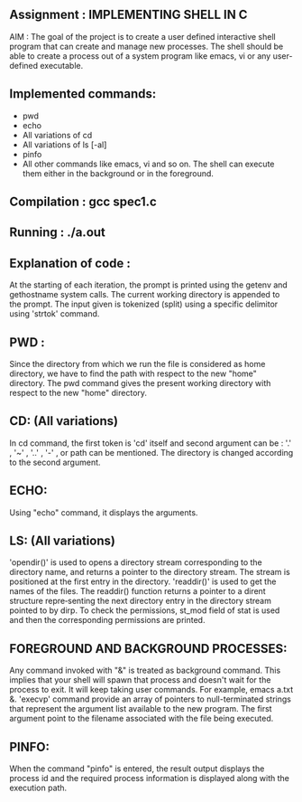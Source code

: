 Assignment : IMPLEMENTING SHELL IN C
------------------------------------

AIM :  The goal of the project is to create a user defined interactive shell program that can
       create and manage new processes. The shell should be able to create a process out of a
       system program like emacs, vi or any user-defined executable.

Implemented commands:
---------------------
- pwd
- echo
- All variations of cd
- All variations of ls [-al]
- pinfo
- All other commands like emacs, vi and so on. The shell can
  execute them either in the background or in the foreground.

Compilation : gcc spec1.c
-----------

Running :       ./a.out
-------

Explanation of code :
--------------------
At the starting of each iteration, the prompt is printed using the getenv and gethostname system calls. The current working directory is appended to 
the prompt.
The input given is tokenized (split) using a specific delimitor using 'strtok' command.

PWD : 
----
Since the directory from which we run the file is considered as home directory, we have to find the path with respect to the new "home" directory. 
The pwd command gives the present working directory with respect to the new "home" directory.

CD:    (All variations)
--
In cd command, the first token is 'cd' itself and second argument can be : '.' , '~' , '..' , '-' , or path can be mentioned. The directory is changed according to the second argument.

ECHO: 
-----
Using "echo" command, it displays the arguments.

LS:   (All variations)
--
'opendir()' is used to opens a directory stream corresponding to the directory name, and returns a pointer to  the  directory  stream.   The
stream is positioned at the first entry in the directory. 'readdir()' is used to get the names of the files. The readdir() function returns a pointer to a dirent  structure  repre‐senting  the next directory entry in the directory stream pointed to by dirp.
To check the permissions, st_mod field of stat is used and then the corresponding permissions are printed.

FOREGROUND AND BACKGROUND PROCESSES: 
------------------------------------
Any command invoked with "&" is treated as background command. This implies that your shell will spawn that process and doesn't wait for the process to exit. It will keep taking user commands. For example, emacs a.txt &. 'execvp' command provide  an  array  of pointers  to  null-terminated  strings that represent the argument list available to the new  program.   The  first  argument point  to the filename associated with the file being executed.

PINFO:
------
When the command "pinfo" is entered, the result output displays the process id and the required process information is displayed along with the execution path.


